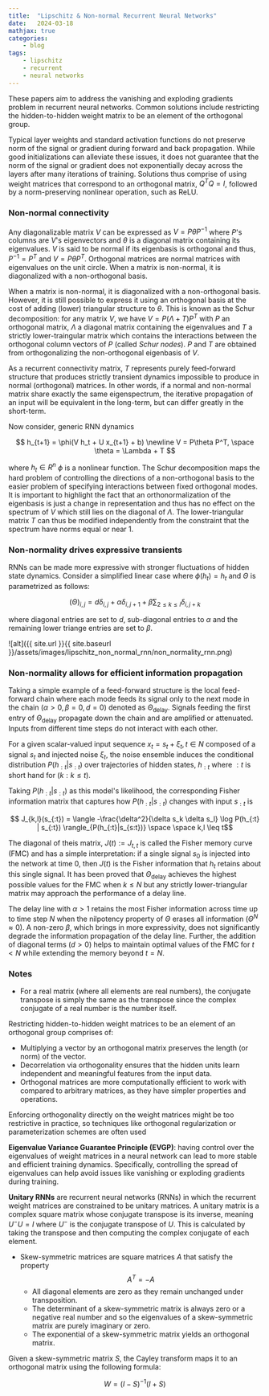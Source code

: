```yaml
---
title:  "Lipschitz & Non-normal Recurrent Neural Networks"
date:   2024-03-18
mathjax: true
categories:
    - blog
tags: 
    - lipschitz
    - recurrent
    - neural networks
---
```


These papers aim to address the vanishing and exploding gradients problem in recurrent neural networks. Common solutions include restricting the hidden-to-hidden weight matrix to be an element of the orthogonal group. 

Typical layer weights and standard activation functions do not preserve norm of the signal or gradient during forward and back propagation. While good initializations can alleviate these issues, it does not guarantee that the norm of the signal or gradient does not exponentially decay across the layers after many iterations of training. Solutions thus comprise of using weight matrices that correspond to an orthogonal matrix, $Q^TQ = I$, followed by a norm-preserving nonlinear operation, such as ReLU. 

### Non-normal connectivity

Any diagonalizable matrix $V$ can be expressed as $V = P\theta P^{-1}$ where $P$'s columns are $V$'s eigenvectors and $\theta$ is a diagonal matrix containing its eigenvalues. $V$ is said to be normal if its eigenbasis is orthogonal and thus, $P^{-1} = P^T$ and $V = P \theta P^T$. Orthogonal matrices are normal matrices with eigenvalues on the unit circle. When a matrix is non-normal, it is diagonalized with a non-orthogonal basis. 

When a matrix is non-normal, it is diagonalized with
a non-orthogonal basis. However, it is still possible to express it using an orthogonal basis at the
cost of adding (lower) triangular structure to $\theta$. This is known as the Schur decomposition: for any matrix $V$, we have $V = P(\Lambda + T)P^T$ with $P$ an orthogonal matrix, $\Lambda$ a diagonal matrix containing the eigenvalues and $T$ a strictly lower-traingular matrix which contains the interactions between the orthogonal column vectors of $P$ (called $\textit{Schur nodes}$). $P$ and $T$ are obtained from orthogonalizing the non-orthogonal eigenbasis of $V$.  

As a recurrent connectivity matrix, $T$ represents purely feed-forward structure that produces strictly transient dynamics impossible to produce in normal (orthogonal) matrices. In other words, if a normal and non-normal matrix share exactly the same eigenspectrum, the iterative propagation of an input will be equivalent in the long-term, but can differ greatly in the short-term.

Now consider, generic RNN dynamics

$$ h_{t+1} = \phi(V h_t + U x_{t+1} + b) \newline
 V = P\theta P^T, \space \theta = \Lambda + T
$$

where $h_t \in R^n$ $\phi$ is a nonlinear function. The Schur decomposition maps the hard problem of controlling the directions of a non-orthogonal basis to the easier problem of specifying interactions between fixed orthogonal modes. It is important to highlight the fact that an orthonormalization of the eigenbasis is just a change in representation and thus has no effect on the spectrum of $V$ which still lies on the diagonal of $\Lambda$. The lower-triangular matrix $T$ can thus be modified independently from the constraint that the spectrum have norms equal or near 1.


### Non-normality drives expressive transients

RNNs can be made more expressive with stronger fluctuations of hidden state dynamics. Consider a simplified linear case where $\phi(h_t) = h_t$ and $\Theta$ is parametrized as follows:

$$ (\Theta)_{i, j} = d \delta_{i,j} + \alpha \delta_{i, j+1} + \beta \sum_{2 \leq k \leq i} \delta_{i, j+k} $$

where diagonal entries are set to $d$, sub-diagonal entries to $\alpha$ and the remaining lower triange entries are set to $\beta$. 

![alt]({{ site.url }}{{ site.baseurl }}/assets/images/lipschitz_non_normal_rnn/non_normality_rnn.png)

### Non-normality allows for efficient information propagation

Taking a simple example of a feed-forward structure is the local feed-forward chain where each mode feeds its signal only to the next mode in the chain ($\alpha > 0, \beta = 0, d = 0$) denoted as $\Theta_{\text{delay}}$. Signals feeding the first entry of $\Theta_{\text{delay}}$ propagate down the chain and are amplified or attenuated. Inputs from different time steps do not interact with each other. 

For a given scalar-valued input sequence $x_t = s_t + \xi_t, t \in N$ composed of a signal $s_t$ and injected noise $\xi_t$, the noise ensemble induces the conditional distribution $P(h_{:t} | s_{:t})$ over trajectories of hidden states, $h_{:t}$ where $:t$ is short hand for ($k : k \leq t$). 

Taking $P(h_{:t}|s_{:t})$ as this model's likelihood, the corresponding Fisher information matrix that captures how $P(h_{:t}|s_{:t})$ changes with input $s_{:t}$ is

$$ J_{k,l}(s_{:t}) = \langle -\frac{\delta^2}{\delta s_k \delta s_l} \log P(h_{:t} | s_{:t}) \rangle_{P(h_{:t}|s_{s:t})} \space \space k,l \leq t$$

The diagonal of theis matrix, $J(t) := J_{t,t}$ is called the Fisher memory curve (FMC) and has a simple interpretation: if a single signal $s_0$ is injected into the network at time 0, then $J(t)$ is the Fisher information that $h_t$ retains about this single signal. It has been proved that $\Theta_{\text{delay}}$  achieves the highest possible values for the FMC when $k \leq N$ but any strictly lower-triangular matrix may approach the performance of a delay line. 

The delay line with $\alpha > 1$ retains the most Fisher information across time up to time step $N$ when the nilpotency property of $\Theta$ erases all information ($\Theta^N \approx 0$). A non-zero $\beta$, which brings in more expressivity, does not significantly degrade the information propagation of the delay line. Further, the addition of diagonal terms ($d > 0$) helps to maintain optimal values of the FMC for $t < N$ while extending the memory beyond $t = N$. 

### Notes

* For a real matrix (where all elements are real numbers), the conjugate transpose is simply the same as the transpose since the complex conjugate of a real number is the number itself.

Restricting hidden-to-hidden weight matrices to be an element of an orthogonal group comprises of:

* Multiplying a vector by an orthogonal matrix preserves the length (or norm) of the vector. 
* Decorrelation via orthogonality ensures that the hidden units learn independent and meaningful features from the input data.
* Orthogonal matrices are more computationally efficient to work with compared to arbitrary matrices, as they have simpler properties and operations.

Enforcing orthogonality directly on the weight matrices might be too restrictive in practice, so techniques like orthogonal regularization or parameterization schemes are often used

**Eigenvalue Variance Guarantee Principle (EVGP)**: having control over the eigenvalues of weight matrices in a neural network can lead to more stable and efficient training dynamics. Specifically, controlling the spread of eigenvalues can help avoid issues like vanishing or exploding gradients during training.

**Unitary RNNs** are recurrent neural networks (RNNs) in which the recurrent weight matrices are constrained to be unitary matrices. A unitary matrix is a complex square matrix whose conjugate transpose is its inverse, meaning $U^{-}U=I$ where $U^{-}$ is the conjugate transpose of $U$. This is calculated by taking the transpose and then computing the complex conjugate of each element. 

* Skew-symmetric matrices are square matrices $A$ that satisfy the property $$A^T = -A$$
    * All diagonal elements are zero as they remain unchanged under transposition.
    * The determinant of a skew-symmetric matrix is always zero or a negative real number and so the eigenvalues of a skew-symmetric matrix are purely imaginary or zero.
    * The exponential of a skew-symmetric matrix yields an orthogonal matrix.

Given a skew-symmetric matrix $S$, the Cayley transform maps it to an orthogonal matrix using the following formula:

$$W = (I-S)^{-1}(I+S)$$
